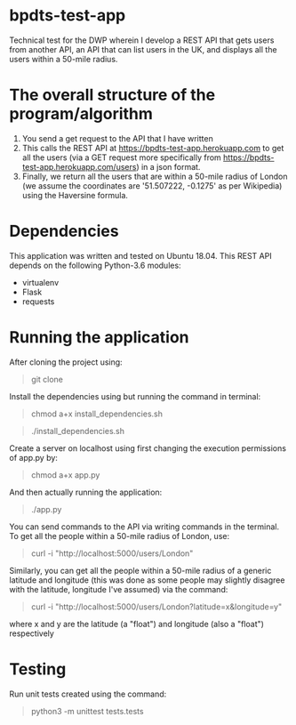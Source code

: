 # bpdts-test-app
Technical test for the DWP wherein I develop a REST API that gets users from another API, an API that can list users in the UK, and displays all the users within a 50-mile radius.

# The overall structure of the program/algorithm
1) You send a get request to the API that I have written
2) This calls the REST API at https://bpdts-test-app.herokuapp.com to get all the users (via a GET request more specifically from https://bpdts-test-app.herokuapp.com/users) in a json format. 
3) Finally, we return all the users that are within a 50-mile radius of London (we assume the coordinates are '51.507222, -0.1275' as per Wikipedia) using the Haversine formula. 

# Dependencies
This application was written and tested on Ubuntu 18.04. 
This REST API depends on the following Python-3.6 modules:
- virtualenv
- Flask
- requests

# Running the application
After cloning the project using:
> git clone <the hash of this project>

Install the dependencies using but running the command in terminal:
> chmod a+x install_dependencies.sh

> ./install_dependencies.sh

Create a server on localhost using first changing the execution permissions of app.py by:
> chmod a+x app.py

And then actually running the application:
> ./app.py

You can send commands to the API via writing commands in the terminal. To get all the people within a 50-mile radius of London, use:
>  curl -i "http://localhost:5000/users/London"

Similarly, you can get all the people within a 50-mile radius of a generic latitude and longitude (this was done as some people may slightly disagree with the latitude, longitude I've assumed) via the command:
> curl -i "http://localhost:5000/users/London?latitude=x&longitude=y"

where x and y are the latitude (a "float") and longitude (also a "float") respectively

# Testing
Run unit tests created using the command: 
> python3 -m unittest tests.tests
